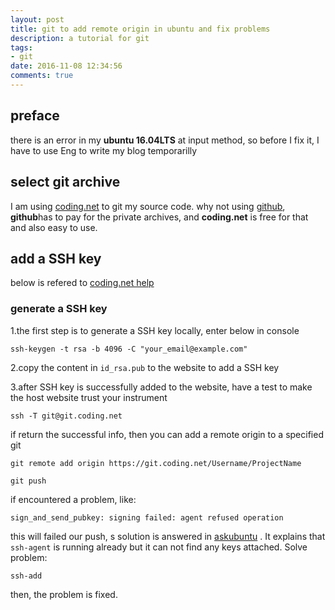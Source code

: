 ```yaml
---
layout: post
title: git to add remote origin in ubuntu and fix problems
description: a tutorial for git 
tags:
- git
date: 2016-11-08 12:34:56
comments: true
---
```


## preface

there is an error in my **ubuntu 16.04LTS** at input method, so before I fix it, I have to use Eng to write my blog temporarilly

## select git archive 

I am using [coding.net](coding.net) to git my source code. why not using [github](github.com), **github**has to pay for the private archives, and **coding.net** is free for that and also easy to use.

## add a SSH key 

below is refered to [coding.net help](https://coding.net/help/doc/git/ssh-key.html)

### generate a SSH key

1.the first step is to generate a SSH key locally, enter below in console

```
ssh-keygen -t rsa -b 4096 -C "your_email@example.com"
```

2.copy the content in `id_rsa.pub` to the website to add a SSH key

3.after SSH key is successfully added to the website, have a test to make the host website trust your instrument

```
ssh -T git@git.coding.net
```

if return the successful info, then you can add a remote origin to a specified git

```
git remote add origin https://git.coding.net/Username/ProjectName

git push
```

if encountered a problem, like:

```
sign_and_send_pubkey: signing failed: agent refused operation
```

this will failed our push, s solution is answered in [askubuntu](http://askubuntu.com/questions/762541/ubuntu-16-04-ssh-sign-and-send-pubkey-signing-failed-agent-refused-operation)
. It explains that `ssh-agent` is running already but it can not find any keys attached. Solve problem:

```
ssh-add
```

then, the problem is fixed.








